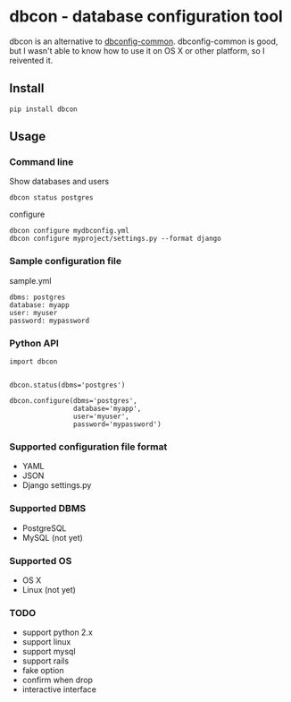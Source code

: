 # dbcon - database configuration tool
dbcon is an alternative to 
[dbconfig-common](https://people.debian.org/~seanius/policy/dbconfig-common.html/). dbconfig-common is good, but I wasn't able to know how to use it on OS X or other platform, so I reivented it.

## Install

	pip install dbcon
	
## Usage
### Command line

Show databases and users

	dbcon status postgres
	
configure

	dbcon configure mydbconfig.yml
	dbcon configure myproject/settings.py --format django

### Sample configuration file
sample.yml

	dbms: postgres
	database: myapp
	user: myuser
	password: mypassword

### Python API

	import dbcon
	
	
	dbcon.status(dbms='postgres')
	
	dbcon.configure(dbms='postgres',
	                database='myapp',
	                user='myuser',
	                password='mypassword')
	
### Supported configuration file format

 * YAML
 * JSON
 * Django settings.py
 
### Supported DBMS
 * PostgreSQL
 * MySQL (not yet)

### Supported OS
 * OS X
 * Linux (not yet)
 
 
### TODO
 * support python 2.x
 * support linux
 * support mysql
 * support rails
 * fake option
 * confirm when drop
 * interactive interface